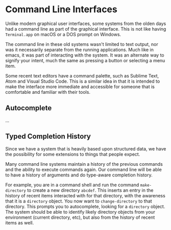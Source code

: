 # Command Line Interfaces

Unlike modern graphical user interfaces, some systems from the olden
days had a command line as part of the graphical interface. This is not
like having `Terminal.app` on macOS or a DOS prompt on Windows.

The command line in these old systems wasn't limited to text output,
nor was it necessarily separate from the running applications. Much
like in emacs, it was part of interacting with the system. It was an
alternate way to signify your intent, much the same as pressing a button
or selecting a menu item.

Some recent text editors have a command palette, such as Sublime Text,
Atom and Visual Studio Code. This is a similar idea in that it is
intended to make the interface more immediate and accessible for
someone that is comfortable and familiar with their tools.

## Autocomplete

...

## Typed Completion History

Since we have a system that is heavily based upon structured data, we
have the possibility for some extensions to things that people expect.

Many command line systems maintain a history of the previous commands
and the ability to execute commands again.  Our command line will be
able to have a history of arguments and do type-aware completion
history.

For example, you are in a command shell and run the command `make-directory`
to create a new directory `abcdef`. This inserts an entry in the history
of recent items interacted with for that directory, with the awareness
that it is a `directory` object. You now want to `change-directory` to
that directory. This prompts you to autocomplete, looking for a `directory`
object. The system should be able to identify likely directory objects
from your environment (current directory, etc), but also from the history
of recent items as well.
